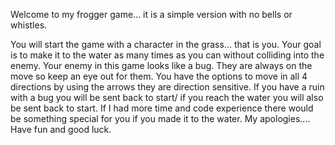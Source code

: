 Welcome to my frogger game... it is a simple version with no bells or whistles.

You will start the game with a character in the grass... that is you. Your goal is to make it to the water as many times as you can without colliding into the enemy. Your enemy in this game looks like a bug. They are always on the move so keep an eye out for them. You have the options to move in all 4 directions by using the arrows they are direction sensitive. If you have a ruin with a bug you will be sent back to start/ if you reach the water you will also be sent back to start. If I had more time and code experience there would be something special for you if you made it to the water. My apologies.... Have fun and good luck.
